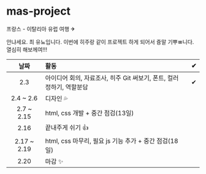 # mas-project

프랑스 - 이탈리아 유럽 여행 ✈

안냐세요. 최 유뇨입니다. 이번에 히주랑 같이 프로젝트 하게 되어서 즁말 기뿌ㅃ니다. 열심히 해보께여!!!

|    날짜     | 활동                                                                  |  ✔  |
| :---------: | :-------------------------------------------------------------------- | :-: |
|     2.3     | 아이디어 회의, 자료조사, 히주 Git 써보기, 폰트, 컬러 정하기, 역할분담 |  ✔  |
|  2.4 ~ 2.6  | 디자인 💦                                                             |     |
| 2.7 ~ 2.15  | html, css 개발 + 중간 점검(13일)                                      |     |
|    2.16     | 끝내주게 쉬기 👍                                                      |     |
| 2.17 ~ 2.19 | html, css 마무리, 필요 js 기능 추가 + 중간 점검(18일)                 |     |
|    2.20     | 마감 ✨                                                               |     |
